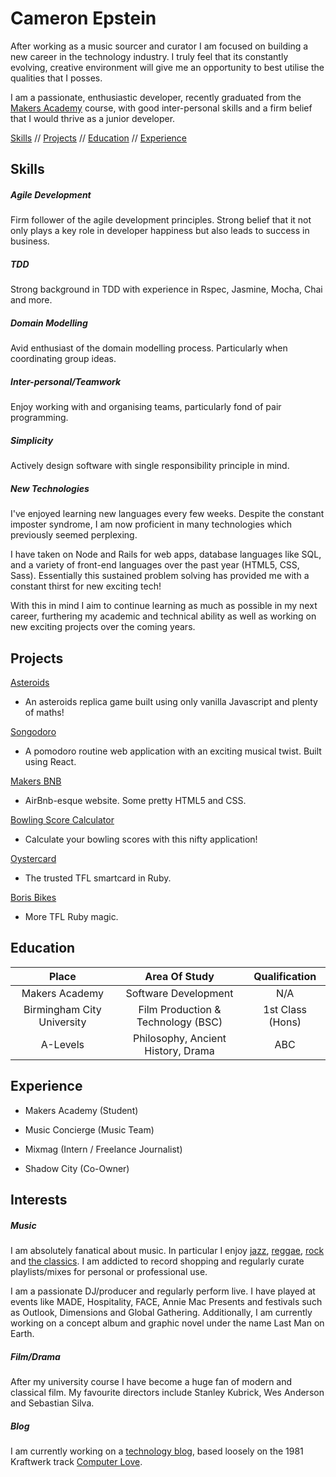 # Cameron Epstein

After working as a music sourcer and curator I am focused on building a new career in the technology industry. I truly feel that its constantly evolving, creative environment will give me an opportunity to best utilise the qualities that I posses.

I am a passionate, enthusiastic developer, recently graduated from the [Makers Academy](http://www.makersacademy.com/) course, with good inter-personal skills and a firm belief that I would thrive as a junior developer.

[Skills](#skills) // [Projects](#projects) // [Education](#education) // [Experience](#experience)

## Skills

##### Agile Development

Firm follower of the agile development principles. Strong belief that it not only plays a key role in developer happiness but also leads to success in business.

##### TDD

Strong background in TDD with experience in Rspec, Jasmine, Mocha, Chai and more.

##### Domain Modelling

Avid enthusiast of the domain modelling process. Particularly when coordinating group ideas.

##### Inter-personal/Teamwork

Enjoy working with and organising teams, particularly fond of pair programming.

##### Simplicity

Actively design software with single responsibility principle in mind.

##### New Technologies

I've enjoyed learning new languages every few weeks. Despite the constant imposter syndrome, I am now proficient in many technologies which previously seemed perplexing.

  I have taken on Node and Rails for web apps, database languages like SQL, and a variety of front-end languages over the past year (HTML5, CSS, Sass). Essentially this sustained problem solving has provided me with a constant thirst for new exciting tech!  

  With this in mind I aim to continue learning as much as possible in my next career, furthering my academic and technical ability as well as working on new exciting projects over the coming years.

## Projects

 [Asteroids](https://github.com/mbutlerw/arcade_games)

* An asteroids replica game built using only vanilla Javascript and plenty of maths!

[Songodoro](https://github.com/Andy-Bell/songodoro)

* A pomodoro routine web application with an exciting musical twist. Built using React.

[Makers BNB](https://github.com/vannio/makers-bnb)

* AirBnb-esque website. Some pretty HTML5 and CSS.

[Bowling Score Calculator](https://github.com/cameronepstein/bowling-challenge)

* Calculate your bowling scores with this nifty application!

[Oystercard](https://github.com/cameronepstein/oystercard)

* The trusted TFL smartcard in Ruby.

[Boris Bikes](https://github.com/cameronepstein/boris-bike)

* More TFL Ruby magic.


## Education



| Place      | Area Of Study           | Qualification  |
| :-------------: |:---------------------:| :-----:|
| Makers Academy    | Software Development | N/A |
| Birmingham City University    | Film Production & Technology (BSC)     |   1st Class (Hons) |
| A-Levels | Philosophy, Ancient History, Drama     |    ABC |



## Experience

- Makers Academy (Student)

- Music Concierge (Music Team)

- Mixmag (Intern / Freelance Journalist)

- Shadow City (Co-Owner)

## Interests

##### Music

I am absolutely fanatical about music. In particular I enjoy [jazz](https://www.youtube.com/watch?v=Y_5a6OkyBaY), [reggae](https://www.youtube.com/watch?v=LTK99CNnORQ), [rock](https://www.youtube.com/watch?v=rXwMrBb2x1Q) and [the classics](https://www.youtube.com/watch?v=rXwMrBb2x1Q). I am addicted to record shopping and regularly curate playlists/mixes for personal or professional use.  

I am a passionate DJ/producer and regularly perform live. I have played at events like MADE, Hospitality, FACE, Annie Mac Presents and festivals such as Outlook, Dimensions and Global Gathering. Additionally, I am currently working on a concept album and graphic novel under the name Last Man on Earth.

##### Film/Drama

After my university course I have become a huge fan of modern and classical film.
My favourite directors include Stanley Kubrick, Wes Anderson and Sebastian Silva.

##### Blog

I am currently working on a [ technology blog](https://computer-love.com/), based loosely on the 1981 Kraftwerk track [Computer Love](https://www.youtube.com/watch?v=ZtWTUt2RZh0).

